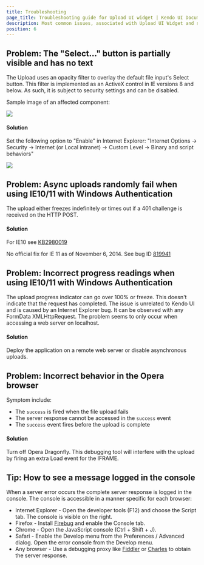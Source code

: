 ```yaml
---
title: Troubleshooting
page_title: Troubleshooting guide for Upload UI widget | Kendo UI Documentation
description: Most common issues, associated with Upload UI Widget and suggested solutions in quick steps.
position: 6
---
```


## Problem: The "Select..." button is partially visible and has no text

The Upload uses an opacity filter to overlay the default file input's Select button.
This filter is implemented as an ActiveX control in IE versions 8 and below.
As such, it is subject to security settings and can be disabled.

Sample image of an affected component:

![](/web/upload/upload-activex.png)

#### Solution

Set the following option to "Enable" in Internet Explorer: "Internet Options -> Security -> Internet (or Local intranet) -> Custom Level -> Binary and script behaviors"

![](/web/upload/upload-ie-script-behaviors.png)

## Problem: Async uploads randomly fail when using IE10/11 with Windows Authentication

The upload either freezes indefinitely or times out if a 401 challenge is received on the HTTP POST.

#### Solution

For IE10 see [KB2980019](http://support.microsoft.com/kb/2980019)

No official fix for IE 11 as of November 6, 2014.
See bug ID [819941](https://connect.microsoft.com/IE/feedback/details/819941/file-upload-stop-working-on-ie-with-windows-authentication)

## Problem: Incorrect progress readings when using IE10/11 with Windows Authentication

The upload progress indicator can go over 100% or freeze. This doesn't indicate that the request has completed.
The issue is unrelated to Kendo UI and is caused by an Internet Explorer bug. It can be observed with any FormData XMLHttpRequest.
The problem seems to only occur when accessing a web server on localhost.

#### Solution

Deploy the application on a remote web server or disable asynchronous uploads.

## Problem: Incorrect behavior in the Opera browser

Symptom include:

* The `success` is fired when the file upload fails
* The server response cannot be accessed in the `success` event
* The `success` event fires before the upload is complete

#### Solution

Turn off Opera Dragonfly. This debugging tool will interfere with the upload by firing an extra Load event for the IFRAME.

## Tip: How to see a message logged in the console

When a server error occurs the complete server response is logged in the console.
The console is accessible in a manner specific for each browser:

*   Internet Explorer - Open the developer tools (F12) and choose the Script tab. The console is visible on the right.
*   Firefox - Install [Firebug](http://getfirebug.com/downloads) and enable the Console tab.
*   Chrome - Open the JavaScript console (Ctrl + Shift + J).
*   Safari - Enable the Develop menu from the Preferences / Advanced dialog. Open the error console from the Develop menu.
*   Any browser - Use a debugging proxy like [Fiddler](http://www.telerik.com/fiddler) or [Charles](http://www.charlesproxy.com/) to obtain the server response.
